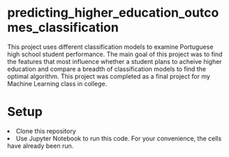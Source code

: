 # predicting_higher_education_outcomes_classification
This project uses different classification models to examine Portuguese high school student performance. The main goal of this project was to find the features that most influence whether a student plans to acheive higher education and compare a breadth of classification models to find the optimal algorithm. This project was completed as a final project for my Machine Learning class in college.

# Setup
<li> Clone this repository </li>
<li> Use Jupyter Notebook to run this code. For your convenience, the cells have already been run. </li>

